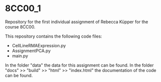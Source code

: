 # 8CC00_1
Repository for the first individual assignment of Rebecca Küpper for the course 8CC00.

This repository contains the following code files:
* CellLineRMAExpression.py
* AssignmentPCA.py
* main.py

In the folder "data" the data for this assignment can be found. In the folder "docs" >> "build" >> "html" >> "index.html" the documentation of the code can be found.
